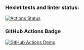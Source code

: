 ### Hexlet tests and linter status:
[![Actions Status](https://github.com/eugenenazirov/python-project-lvl2/workflows/hexlet-check/badge.svg)](https://github.com/eugenenazirov/python-project-lvl2/actions)

### GitHub Actions Badge
[![GitHub Actions Demo](https://github.com/eugenenazirov/python-project-lvl2/actions/workflows/github-actions-demo.yml/badge.svg?branch=main)](https://github.com/eugenenazirov/python-project-lvl2/actions/workflows/github-actions-demo.yml)